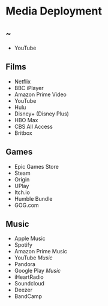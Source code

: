 # Media Deployment

## ~

- YouTube

## Films

- Netflix
- BBC iPlayer
- Amazon Prime Video
- YouTube
- Hulu
- Disney+ (Disney Plus)
- HBO Max
- CBS All Access
- Britbox

## Games

- Epic Games Store
- Steam
- Origin
- UPlay
- Itch.io
- Humble Bundle
- GOG.com

## Music

- Apple Music
- Spotify
- Amazon Prime Music
- YouTube *Music*
- Pandora
- Google Play *Music*
- iHeartRadio
- Soundcloud
- Deezer
- BandCamp
